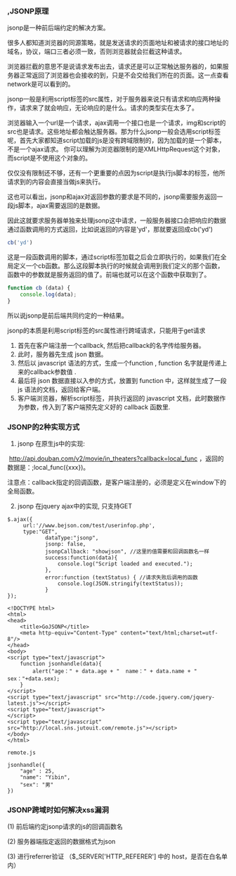 ### ,JSONP原理

jsonp是一种前后端约定的解决方案。

很多人都知道浏览器的同源策略，就是发送请求的页面地址和被请求的接口地址的域名，协议，端口三者必须一致，否则浏览器就会拦截这种请求。

浏览器拦截的意思不是说请求发布出去，请求还是可以正常触达服务器的，如果服务器正常返回了浏览器也会接收的到，只是不会交给我们所在的页面。这一点查看network是可以看到的。

jsonp一般是利用script标签的src属性，对于服务器来说只有请求和响应两种操作，请求来了就会响应，无论响应的是什么。请求的类型实在太多了。

浏览器输入一个url是一个请求，ajax调用一个接口也是一个请求，img和script的src也是请求。这些地址都会触达服务器。那为什么jsonp一般会选用script标签呢，首先大家都知道script加载的js是没有跨域限制的，因为加载的是一个脚本，不是一个ajax请求。 你可以理解为浏览器限制的是XMLHttpRequest这个对象，而script是不使用这个对象的。

仅仅没有限制还不够，还有一个更重要的点因为script是执行js脚本的标签，他所请求到的内容会直接当做js来执行。

这也可以看出，jsonp和ajax对返回参数的要求是不同的，jsonp需要服务返回一段js脚本，ajax需要返回的是数据。

因此这就要求服务器单独来处理jsonp这中请求，一般服务器接口会把响应的数据通过函数调用的方式返回，比如说返回的内容是'yd'，那就要返回成cb('yd')

```js
cb('yd')
```

这是一段函数调用的脚本，通过script标签加载之后会立即执行的，如果我们在全局定义一个cb函数。那么这段脚本执行的时候就会调用到我们定义的那个函数，函数中的参数就是服务返回的值了。前端也就可以在这个函数中获取到了。

```js
function cb (data) {
    console.log(data);
}
```

所以说jsonp是前后端共同约定的一种结果。






jsonp的本质是利用script标签的src属性进行跨域请求，只能用于get请求

1. 首先在客户端注册一个callback, 然后把callback的名字传给服务器。
2. 此时，服务器先生成 json 数据。
3. 然后以 javascript 语法的方式，生成一个function , function 名字就是传递上来的callback参数值 .
4. 最后将 json 数据直接以入参的方式，放置到 function 中，这样就生成了一段 js 语法的文档，返回给客户端。
5. 客户端浏览器，解析script标签，并执行返回的 javascript 文档，此时数据作为参数，传入到了客户端预先定义好的 callback 函数里.



### JSONP的2种实现方式

1. jsonp 在原生js中的实现:

​      http://api.douban.com/v2/movie/in_theaters?callback=local_func ，返回的数据是：;local_func({xxx})。

​     注意点：callback指定的回调函数，是客户端注册的，必须是定义在window下的全局函数。

2. jsonp 在jquery ajax中的实现, 只支持GET

```
$.ajax({
     url:'//www.bejson.com/test/userinfop.php',
     type:"GET",
            dataType:"jsonp",
            jsonp: false, 
            jsonpCallback: "showjson", //这里的值需要和回调函数名一样
            success:function(data){
                console.log("Script loaded and executed.");
            },
            error:function (textStatus) { //请求失败后调用的函数
                console.log(JSON.stringify(textStatus));
            }
});			

```


```
<!DOCTYPE html>
<html>
<head>
    <title>GoJSONP</title>
    <meta http-equiv="Content-Type" content="text/html;charset=utf-8"/>
</head>
<body>
<script type="text/javascript">
    function jsonhandle(data){
        alert("age：" + data.age + "  name：" + data.name + "  sex："+data.sex);
    }
</script>
<script type="text/javascript" src="http://code.jquery.com/jquery-latest.js"></script>
<script type="text/javascript">
</script>
<script type="text/javascript" src="http://local.sns.jutouit.com/remote.js"></script>
</body>
</html>
```

```
remote.js

jsonhandle({
    "age" : 25,
    "name": "Yibin",
    "sex": "男"
})
```





### JSONP跨域时如何解决xss漏洞

(1) 前后端约定jsonp请求的js的回调函数名

(2) 服务器端指定返回的数据格式为json

(3) 进行referrer验证 （$_SERVER['HTTP_REFERER'] 中的 host，是否在白名单内）